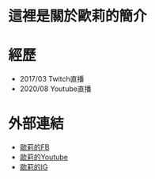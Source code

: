 這裡是關於歐莉的簡介
===
經歷
===
* 2017/03 Twitch直播  
* 2020/08 Youtube直播  

外部連結
===
* [歐莉的FB](https://www.facebook.com/MissOliviaBaby "歐莉的FB")  
* [歐莉的Youtube](https://www.youtube.com/c/%E6%AD%90%E8%8E%89%C3%98Z "歐莉的Youtube")  
* [歐莉的IG ](https://www.instagram.com/oliviababy.411 "歐莉的IG")  